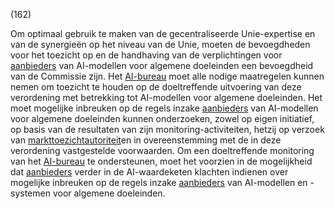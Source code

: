 (162)

Om optimaal gebruik te maken van de gecentraliseerde Unie-expertise en van de synergieën op het niveau van de Unie, moeten de bevoegdheden voor het toezicht op en de handhaving van de verplichtingen voor [aanbieders](a3.md#^aanbieder) van AI-modellen voor algemene doeleinden een bevoegdheid van de Commissie zijn. Het [AI-bureau](a3.md#^aibur) moet alle nodige maatregelen kunnen nemen om toezicht te houden op de doeltreffende uitvoering van deze verordening met betrekking tot AI-modellen voor algemene doeleinden. Het moet mogelijke inbreuken op de regels inzake [aanbieders](a3.md#^aanbieder) van AI-modellen voor algemene doeleinden kunnen onderzoeken, zowel op eigen initiatief, op basis van de resultaten van zijn monitoring-activiteiten, hetzij op verzoek van [markttoezichtautoriteit](a3.md#^mta)en in overeenstemming met de in deze verordening vastgestelde voorwaarden. Om een doeltreffende monitoring van het [AI-bureau](a3.md#^aibur) te ondersteunen, moet het voorzien in de mogelijkheid dat [aanbieders](a3.md#^aanbieder) verder in de AI-waardeketen klachten indienen over mogelijke inbreuken op de regels inzake [aanbieders](a3.md#^aanbieder) van AI-modellen en -systemen voor algemene doeleinden.
